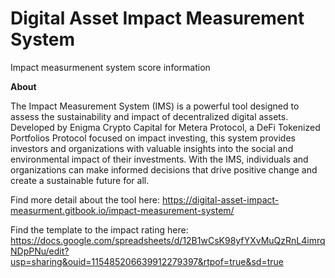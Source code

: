 # Digital Asset Impact Measurement System
Impact measurmenent system score information 

**About**

The Impact Measurement System (IMS) is a powerful tool designed to assess the sustainability and impact of decentralized digital assets. Developed by Enigma Crypto Capital for Metera Protocol, a DeFi Tokenized Portfolios Protocol focused on impact investing, this system provides investors and organizations with valuable insights into the social and environmental impact of their investments. With the IMS, individuals and organizations can make informed decisions that drive positive change and create a sustainable future for all.


Find more detail about the tool here: 
https://digital-asset-impact-measurment.gitbook.io/impact-measurement-system/


Find the template to the impact rating here:
https://docs.google.com/spreadsheets/d/12B1wCsK98yfYXvMuQzRnL4imrqNDpPNu/edit?usp=sharing&ouid=115485206639912279397&rtpof=true&sd=true
